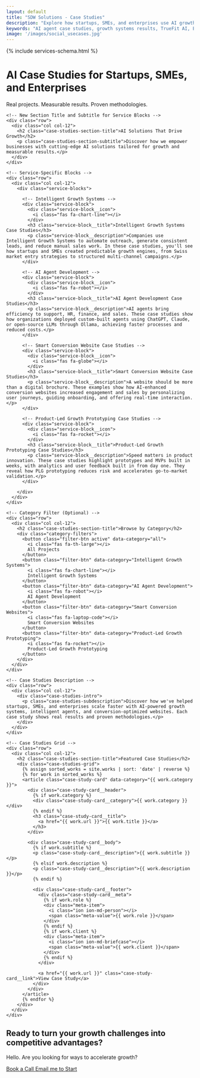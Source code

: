 ```yaml
---
layout: default
title: "SDW Solutions - Case Studies"
description: "Explore how startups, SMEs, and enterprises use AI growth systems, agents, and smart websites to scale faster with measurable results."
keywords: "AI agent case studies, growth systems results, TrueFit AI, ETFProfiler, QuiteMatch, startup growth, conversion optimization, SaaS results"
image: '/images/social_usecases.jpg'
---
```


{% include services-schema.html %}

<!-- Case Studies Header -->
<div class="case-studies-header">
  <div class="container">
    <div class="row">
      <div class="col col-12">
        <div class="case-studies-header__content">
          <h1 class="case-studies-title">AI Case Studies for Startups, SMEs, and Enterprises</h1>
          <p class="case-studies-description">Real projects. Measurable results. Proven methodologies.</p>
        </div>
      </div>
    </div>
  </div>
</div>

<!-- Case Studies Grid -->
<div class="case-studies-content">
  <div class="container">
    
    <!-- New Section Title and Subtitle for Service Blocks -->
    <div class="row">
      <div class="col col-12">
        <h2 class="case-studies-section-title">AI Solutions That Drive Growth</h2>
        <p class="case-studies-section-subtitle">Discover how we empower businesses with cutting-edge AI solutions tailored for growth and measurable results.</p>
      </div>
    </div>

    <!-- Service-Specific Blocks -->
    <div class="row">
      <div class="col col-12">
        <div class="service-blocks">
          
          <!-- Intelligent Growth Systems -->
          <div class="service-block">
            <div class="service-block__icon">
              <i class="fas fa-chart-line"></i>
            </div>
            <h3 class="service-block__title">Intelligent Growth Systems Case Studies</h3>
            <p class="service-block__description">Companies use Intelligent Growth Systems to automate outreach, generate consistent leads, and reduce manual sales work. In these case studies, you'll see how startups and SMEs created predictable growth engines, from Swiss market entry strategies to structured multi-channel campaigns.</p>
          </div>

          <!-- AI Agent Development -->
          <div class="service-block">
            <div class="service-block__icon">
              <i class="fas fa-robot"></i>
            </div>
            <h3 class="service-block__title">AI Agent Development Case Studies</h3>
            <p class="service-block__description">AI agents bring efficiency to support, HR, finance, and sales. These case studies show how organizations deployed custom-built agents using ChatGPT, Claude, or open-source LLMs through Ollama, achieving faster processes and reduced costs.</p>
          </div>

          <!-- Smart Conversion Website Case Studies -->
          <div class="service-block">
            <div class="service-block__icon">
              <i class="fas fa-globe"></i>
            </div>
            <h3 class="service-block__title">Smart Conversion Website Case Studies</h3>
            <p class="service-block__description">A website should be more than a digital brochure. These examples show how AI-enhanced conversion websites increased engagement and sales by personalizing user journeys, guiding onboarding, and offering real-time interaction.</p>
          </div>

          <!-- Product-Led Growth Prototyping Case Studies -->
          <div class="service-block">
            <div class="service-block__icon">
              <i class="fas fa-rocket"></i>
            </div>
            <h3 class="service-block__title">Product-Led Growth Prototyping Case Studies</h3>
            <p class="service-block__description">Speed matters in product innovation. These case studies highlight prototypes and MVPs built in weeks, with analytics and user feedback built in from day one. They reveal how PLG prototyping reduces risk and accelerates go-to-market validation.</p>
          </div>

        </div>
      </div>
    </div>

    <!-- Category Filter (Optional) -->
    <div class="row">
      <div class="col col-12">
        <h2 class="case-studies-section-title">Browse by Category</h2>
        <div class="category-filters">
          <button class="filter-btn active" data-category="all">
            <i class="fas fa-th-large"></i>
            All Projects
          </button>
          <button class="filter-btn" data-category="Intelligent Growth Systems">
            <i class="fas fa-chart-line"></i>
            Intelligent Growth Systems
          </button>
          <button class="filter-btn" data-category="AI Agent Development">
            <i class="fas fa-robot"></i>
            AI Agent Development
          </button>
          <button class="filter-btn" data-category="Smart Conversion Websites">
            <i class="fas fa-laptop-code"></i>
            Smart Conversion Websites
          </button>
          <button class="filter-btn" data-category="Product-Led Growth Prototyping">
            <i class="fas fa-rocket"></i>
            Product-Led Growth Prototyping
          </button>
        </div>
      </div>
    </div>

    <!-- Case Studies Description -->
    <div class="row">
      <div class="col col-12">
        <div class="case-studies-intro">
          <p class="case-studies-subdescription">Discover how we've helped startups, SMEs, and enterprises scale faster with AI-powered growth systems, intelligent agents, and conversion-optimized websites. Each case study shows real results and proven methodologies.</p>
        </div>
      </div>
    </div>

    <!-- Case Studies Grid -->
    <div class="row">
      <div class="col col-12">
        <h2 class="case-studies-section-title">Featured Case Studies</h2>
        <div class="case-studies-grid">
          {% assign sorted_works = site.works | sort: 'date' | reverse %}
          {% for work in sorted_works %}
          <article class="case-study-card" data-category="{{ work.category }}">
            <div class="case-study-card__header">
              {% if work.category %}
              <div class="case-study-card__category">{{ work.category }}</div>
              {% endif %}
              <h3 class="case-study-card__title">
                <a href="{{ work.url }}">{{ work.title }}</a>
              </h3>
            </div>
            
            <div class="case-study-card__body">
              {% if work.subtitle %}
              <p class="case-study-card__description">{{ work.subtitle }}</p>
              {% elsif work.description %}
              <p class="case-study-card__description">{{ work.description }}</p>
              {% endif %}
              
              <div class="case-study-card__footer">
                <div class="case-study-card__meta">
                  {% if work.role %}
                  <div class="meta-item">
                    <i class="ion ion-md-person"></i>
                    <span class="meta-value">{{ work.role }}</span>
                  </div>
                  {% endif %}
                  {% if work.client %}
                  <div class="meta-item">
                    <i class="ion ion-md-briefcase"></i>
                    <span class="meta-value">{{ work.client }}</span>
                  </div>
                  {% endif %}
                </div>
                
                <a href="{{ work.url }}" class="case-study-card__link">View Case Study</a>
              </div>
            </div>
          </article>
          {% endfor %}
        </div>
      </div>
    </div>
  </div>

  <!-- CTA Section -->
  <section class="cta-band">
    <div class="cta-band__container">
      <h2 class="cta-band__title">Ready to turn your growth challenges into competitive advantages?</h2>
      <p class="cta-band__subline">Hello. Are you looking for ways to accelerate growth?</p>
      <div class="cta-band__actions">
                 <a href="https://calendar.google.com/calendar/appointments/schedules/AcZssZ0-NcwHUpy2VQTbjOwTbXwdd0qIVBbaPQvmwg8sujsRnwtn8LEFTFOVc_qFpKQKZASWyQwaIJO8?gv=true" 
            class="book-call-btn"
            rel="nofollow noopener"
            onclick="gtag_report_conversion(); gtag('event', 'book_call', {event_category: 'engagement', event_label: 'calendar_booking', value: 1.0}); twq('event', 'tw-qfk70-qfk72', {contents: [{content_type: 'service', content_name: 'AI Growth Consultation', content_price: '0'}], status: 'started'});">
          Book a Call
        </a>
        <a href="mailto:nicola@sdw.solutions" 
           class="btn btn--secondary"
           onclick="gtag_report_conversion(); gtag('event', 'email_contact', {event_category: 'engagement', event_label: 'email_start', value: 1.0}); twq('event', 'tw-qfk70-qfk72', {contents: [{content_type: 'service', content_name: 'AI Growth Consultation', content_price: '0'}], status: 'started'});">
          Email me to Start
        </a>
      </div>
    </div>
  </section>
</div>
